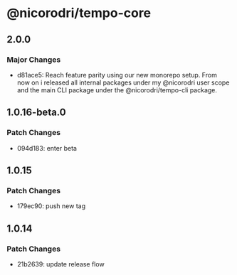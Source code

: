 # @nicorodri/tempo-core

## 2.0.0

### Major Changes

- d81ace5: Reach feature parity using our new monorepo setup. From now on i released all internal packages under my @nicorodri user scope and the main CLI package under the @nicorodri/tempo-cli package.

## 1.0.16-beta.0

### Patch Changes

- 094d183: enter beta

## 1.0.15

### Patch Changes

- 179ec90: push new tag

## 1.0.14

### Patch Changes

- 21b2639: update release flow
